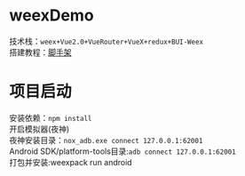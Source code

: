 # weexDemo  
技术栈：`weex+Vue2.0+VueRouter+VueX+redux+BUI-Weex`  
搭建教程：[脚手架](https://wiootk.github.io/blog/mobile/2017/12/18/weex.html) 

# 项目启动  
安装依赖：`npm install`  
开启模拟器(夜神)  
夜神安装目录：`nox_adb.exe connect 127.0.0.1:62001`  
Android SDK/platform-tools目录:`adb connect 127.0.0.1:62001`  
打包并安装:weexpack run android
 
